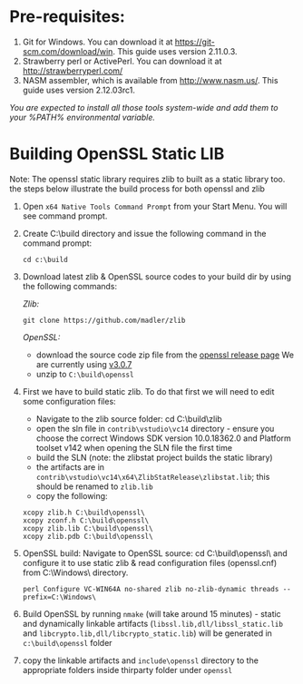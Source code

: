 # Pre-requisites:
1. Git for Windows. You can download it at https://git-scm.com/download/win. This guide uses version 2.11.0.3.
2. Strawberry perl or ActivePerl. You can download it at http://strawberryperl.com/
3. NASM assembler, which is available from http://www.nasm.us/. This guide uses version 2.12.03rc1.

*You are expected to install all those tools system-wide and add them to your %PATH% environmental variable.*

# Building OpenSSL Static LIB

Note: The openssl static library requires zlib to built as a static library too. the steps below illustrate the build process for both openssl and zlib

1. Open `x64 Native Tools Command Prompt` from your Start Menu. You will see command prompt.
1. Create C:\build directory and issue the following command in the command prompt:
	```
	cd c:\build
	```
1. Download latest zlib & OpenSSL source codes to your build dir by using the following commands:

	_Zlib:_
	```
	git clone https://github.com/madler/zlib
	```
	_OpenSSL:_
	
	* download the source code zip file from the [openssl release page](https://github.com/openssl/openssl)
	  We are currently using [v3.0.7](https://github.com/openssl/openssl/archive/refs/tags/openssl-3.0.7.zip)
	* unzip to `C:\build\openssl`

1. First we have to build static zlib. To do that first we will need to edit some configuration files:
	* Navigate to the zlib source folder: cd C:\build\zlib
	* open the sln file in `contrib\vstudio\vc14` directory - ensure you choose the correct Windows SDK version 10.0.18362.0 and Platform toolset v142 when opening the SLN file the first time
	* build the SLN (note: the zlibstat project builds the static library)
	* the artifacts are in `contrib\vstudio\vc14\x64\ZlibStatRelease\zlibstat.lib`; this should be renamed to `zlib.lib`
	* copy the following:
	```
	xcopy zlib.h C:\build\openssl\
	xcopy zconf.h C:\build\openssl\
	xcopy zlib.lib C:\build\openssl\
	xcopy zlib.pdb C:\build\openssl\
	```
1. OpenSSL build: Navigate to OpenSSL source: cd C:\build\openssl\ and configure it to use static zlib & read configuration files (openssl.cnf) from C:\Windows\ directory.
	```
	perl Configure VC-WIN64A no-shared zlib no-zlib-dynamic threads --prefix=C:\Windows\
	```
1. Build OpenSSL by running `nmake` (will take around 15 minutes) - static and dynamically linkable artifacts (`libssl.lib,dll/libssl_static.lib` and `libcrypto.lib,dll/libcrypto_static.lib`) will be generated in `c:\build\openssl` folder
1. copy the linkable artifacts and `include\openssl` directory to the appropriate folders inside thirparty folder under `openssl`